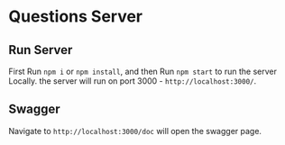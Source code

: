 # Questions Server

## Run Server

First Run `npm i` or `npm install`, and then Run `npm start` to run the server Locally.
the server will run on port 3000 - `http://localhost:3000/`.

## Swagger

Navigate to `http://localhost:3000/doc` will open the swagger page.
